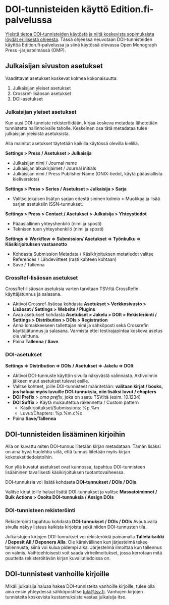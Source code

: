 # DOI-tunnisteiden käyttö Edition.fi-palvelussa

[Yleistä tietoa DOI-tunnisteiden käytöstä ja niitä koskevista sopimuksista löydät erillisestä ohjeesta](yleiset/doi.md). Tässä ohjeessa neuvotaan DOI-tunnisteiden käyttöä Edition.fi-palvelussa ja siinä käytössä olevassa Open Monograph Press -järjestelmässä (OMP).

## Julkaisijan sivuston asetukset

Vaadittavat asetukset koskevat kolmea kokonaisuutta:

1. Julkaisijan yleiset asetukset
3. Crossref-lisäosan asetukset
3. DOI-asetukset

### Julkaisijan yleiset asetukset

Kun uusi DOI-tunniste rekisteröidään, kirjaa koskeva metadata lähetetään tunnistetta hallinnoivalle taholle. Keskeinen osa tätä metadataa tulee julkaisijan yleisistä asetuksista.

Alla mainitut asetukset täytetään kaikilla käytössä olevilla kielillä.

**Settings > Press / Asetukset > Julkaisija**

* Julkaisijan nimi / Journal name
* Julkaisijan alkukirjaimet / Journal initials
* Julkaisijan nimi / Press Publisher Name (ONIX-tiedot, käytä pääasiallista kieliversiota)

**Settings > Press > Series / Asetukset > Julkaisija > Sarja**

* Valitse jokaisen lisätyn sarjan edestä sininen kolmio > Muokkaa ja lisää sarjan asetuksiin ISSN-tunnukset.

**Settings > Press > Contact / Asetukset > Julkaisija > Yhteystiedot**

* Pääasiallinen yhteyshenkilö (nimi ja sposti)
* Teknisen tuen yhteyshenkilö (nimi ja sposti)

**Settings => Workflow => Submission/ Asetukset => Työnkulku => Käsikirjoituksen vastaanotto**

* Kohdasta Submission Metadata / Käsikirjoituksen metatiedot valitse References / Lähdeviitteet (rasti kahteen kohtaan)
* Save / Tallenna

### CrossRef-lisäosan asetukset

CrossRef-lisäosan asetuksia varten tarvitaan TSV:ltä CrossRefin käyttäjätunnus ja salasana.

* Aktivoi Crossref-lisäosa kohdasta **Asetukset > Verkkosivusto > Lisäosat / Settings > Website / Plugins**
* Avaa asetukset kohdasta **Asetukset > Jakelu > DOIt > Rekisteröinti / Settings > Distribution > DOIs > Registration**
* Anna lomakkeeseen tallettajan nimi ja sähköposti sekä Crossrefin käyttäjätunnus ja salasana. Varmista ettei testirajapintaa koskeva asetus ole valittuna.
* Paina **Tallenna / Save**.

### DOI-asetukset

**Settings => Distribution => DOIs / Asetukset => Jakelu => DOIt**

* Aktivoi DOI-tunnuste käyttön sivulla näkyvästä valinnasta. Aktivoinnin jälkeen muut asetukset tulevat esille.
* Valitse kohteet, joille DOI-tunnisteet määritetään: **valitaan kirjat / books, jos haluaa myös luvuille DOI-tunnuksia, niin lisäksi luvut / chapters**
* **DOI Prefix** > _oma prefix_, joka on saatu TSV:ltä (esim. 10.1234)
* **DOI Suffix** > Käytä mukautettua rakennetta / Custom pattern
    * Käsikirjoitukset/Submissions: %p.%m
    * Luvut/Chapters: %p.%m.c%c
* Paina **Save/Tallenna**

## DOI-tunnisteiden lisääminen kirjoihin

Alla on kuvattu miten DOI-tunnus liitetään kirjan metadataan. Tämän lisäksi on aina hyvä huolehtia siitä, että tunnus liitetään myös kirjan kokotekstitiedoistoihin.

Kun yllä kuvatut asetukset ovat kunnossa, tapahtuu DOI-tunnisteen lisääminen tavallisesti käsikirjoituksen tuotantovaiheessa.

DOI-tunnuksia voi lisätä kohdasta **DOI-tunnukset / DOIs / DOIs**.

Valitse kirjat joille haluat lisätä DOI-tunnukset ja valitse **Massatoiminnot / Bulk Actions > Osoita DOI-tunnuksia / Assign DOIs**

### DOI-tunnisteen rekisteröinti

Rekisteröinti tapahtuu kohdasta **DOI-tunnukset / DOIs / DOIs** Avautuvalla sivulla näkyy listaus kaikista kirjoista sekä niiden DOI-tunnusten tila. 

Julkaistujen kirjojen DOI-tunnukset voi rekisteröidä painamalla **Talleta kaikki / Deposit All / Deponera Alla**. Ole kärsivällinen kun järjestelmä tekee tallennusta, siinä voi kulua pidempi aika. Järjestelmä ilmoittaa kun tallennus on valmis. Vaihtoehtoisesti voit saada virheilmoitukset, jossa kerrotaan mitä puutteita rekisteröitävän kirjan kuvailutiedoissa on.

## DOI-tunnisteet vanhoille kirjoille

Mikäli julkaisija haluaa hakea DOI-tunnisteita vanhoille kirjoille, tulee olla aina ensin yhteydessä sähköpostitse [tuki@tsv.fi](mailto:tuki@tsv.fi). Vanhojen kirjojen tunnisteita koskevista kustannuksista vastaa julkaisija itse.
